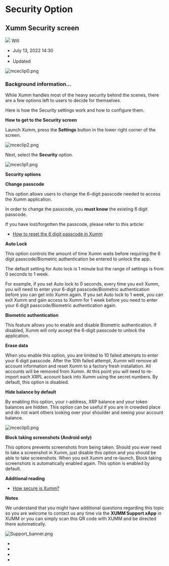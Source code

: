 # Security Option

## Xumm Security screen

![](https://support.xumm.app/system/photos/360213923800/IMG\_20190705\_182623\_01.jpg) Will

* July 13, 2022 14:30
* &#x20;
* Updated

&#x20;

![mceclip0.png](https://drtc9zr.dlvr.cloud/hc/article\_attachments/5133263900434/mceclip0.png)

&#x20;

### **Background information...**

While Xumm handles most of the heavy security behind the scenes, there are a few options left to users to decide for themselves.

Here is how the Security settings work and how to configure them.

&#x20;

**How to get to the Security screen**

Launch Xumm, press the **Settings** button in the lower right corner of the screen.

&#x20;

![mceclip2.png](https://drtc9zr.dlvr.cloud/hc/article\_attachments/5133588104850/mceclip2.png)

Next, select the **Security** option.

&#x20;

![mceclip1.png](https://drtc9zr.dlvr.cloud/hc/article\_attachments/5133562651666/mceclip1.png)

&#x20;

**Security options**

**Change passcode**&#x20;

This option allows users to change the 6-digit passcode needed to access the Xumm application.

In order to change the passcode, you **must know** the existing 6 digit passcode.&#x20;

If you have lost/forgotten the passcode, please refer to this article:

* [How to reset the 6 digit passcode in Xumm](https://support.xumm.app/hc/en-us/articles/5136606389394)

&#x20;

**Auto Lock**

This option controls the amount of time Xumm waits before requiring the 6 digit passcode/Biometric authentication be entered to unlock the app.

The default setting for Auto lock is 1 minute but the range of settings is from 0 seconds to 1 week.

For example, if you set Auto lock to 0 seconds, every time you exit Xumm, you will need to enter your 6-digit passcode/Biometric authentication before you can get into Xumm again. If you set Auto lock to 1 week, you can exit Xumm and gain access to Xumm for 1 week before you need to enter your 6 digit passcode/Biometric authentication again.

&#x20;

**Biometric authentication**&#x20;

This feature allows you to enable and disable Biometric authentication. If disabled, Xumm will only accept the 6-digit passcode to unlock the application.&#x20;

&#x20;

**Erase data**&#x20;

When you enable this option, you are limited to 10 failed attempts to enter your 6 digit passcode. After the 10th failed attempt, Xumm will remove all account information and reset Xumm to a factory fresh installation. All accounts will be removed from Xumm. At this point you will need to re-import each XRPL account back into Xumm using the secret numbers. By default, this option is disabled.&#x20;

&#x20;

**Hide balance by default**&#x20;

By enabling this option, your r-address, XRP balance and your token balances are hidden. This option can be useful if you are in crowded place and do not want others looking over your shoulder and seeing your account balance.

&#x20;

![mceclip0.png](https://drtc9zr.dlvr.cloud/hc/article\_attachments/5136462320146/mceclip0.png)

&#x20;

**Block taking screenshots (Android only)**

This options prevents screenshots from being taken. Should you ever need to take a screenshot in Xumm, just disable this option and you should be able to take screenshots. When you exit Xumm and re-launch, Block taking screenshots is automatically enabled again. This option is enabled by default.

&#x20;

**Additional reading**

* [How secure is Xumm?](https://support.xumm.app/hc/en-us/articles/4427109779986)

**Notes**

We understand that you might have additional questions regarding this topic so you are welcome to contact us any time via the **XUMM Support xApp** in XUMM or you can simply scan this QR code with XUMM and be directed there automatically.

![Support\_banner.png](https://drtc9zr.dlvr.cloud/hc/article\_attachments/4420057706002/Support\_banner.png)

*
* &#x20;
*
* &#x20;
